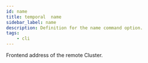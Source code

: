 ```yaml
---
id: name
title: temporal  name
sidebar_label: name
description: Definition for the name command option.
tags:
	- cli
---
```


 Frontend address of the remote Cluster.
